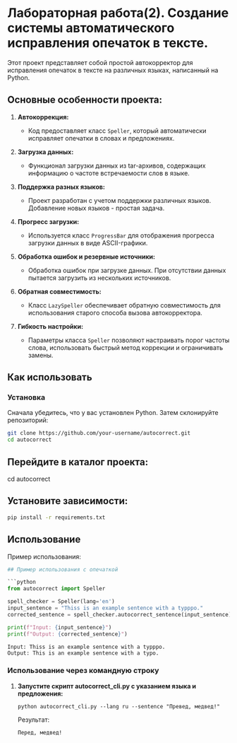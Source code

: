 # Лабораторная работа(2). Создание системы автоматического исправления опечаток в тексте.

Этот проект представляет собой простой автокорректор для исправления опечаток в тексте на различных языках, написанный на Python.


## Основные особенности проекта:

1. **Автокоррекция:**
   - Код предоставляет класс `Speller`, который автоматически исправляет опечатки в словах и предложениях.

2. **Загрузка данных:**
   - Функционал загрузки данных из tar-архивов, содержащих информацию о частоте встречаемости слов в языке.

3. **Поддержка разных языков:**
   - Проект разработан с учетом поддержки различных языков. Добавление новых языков - простая задача.

4. **Прогресс загрузки:**
   - Используется класс `ProgressBar` для отображения прогресса загрузки данных в виде ASCII-графики.

5. **Обработка ошибок и резервные источники:**
   - Обработка ошибок при загрузке данных. При отсутствии данных пытается загрузить из нескольких источников.

6. **Обратная совместимость:**
   - Класс `LazySpeller` обеспечивает обратную совместимость для использования старого способа вызова автокорректора.

7. **Гибкость настройки:**
   - Параметры класса `Speller` позволяют настраивать порог частоты слова, использовать быстрый метод коррекции и ограничивать замены.


## Как использовать

### Установка

Сначала убедитесь, что у вас установлен Python. Затем склонируйте репозиторий:

```bash
git clone https://github.com/your-username/autocorrect.git
cd autocorrect
```
## Перейдите в каталог проекта:
cd autocorrect

## Установите зависимости:
```bash
pip install -r requirements.txt
```

## Использование

Пример использования:

```python
## Пример использования с опечаткой

```python
from autocorrect import Speller

spell_checker = Speller(lang='en')
input_sentence = "Thiss is an example sentence with a typppo."
corrected_sentence = spell_checker.autocorrect_sentence(input_sentence)

print(f"Input: {input_sentence}")
print(f"Output: {corrected_sentence}")

```
```
Input: Thiss is an example sentence with a typppo.
Output: This is an example sentence with a typo.
```
### Использование через командную строку
1. **Запустите скрипт autocorrect_cli.py с указанием языка и предложения:**
   ```
   python autocorrect_cli.py --lang ru --sentence "Превед, медвед!"
   ```
   Результат:
   ```
   Перед, медвед!
   ```
